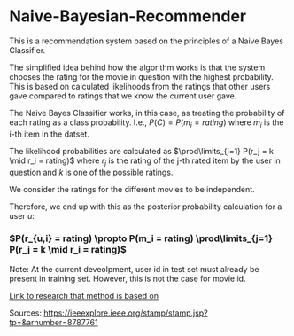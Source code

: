 # Naive-Bayesian-Recommender
This is a recommendation system based on the principles of a Naive Bayes Classifier. 

The simplified idea behind how the algorithm works is that the system chooses the rating for the movie in question with the highest probability. This is based on calculated likelihoods from the ratings that other users gave compared to ratings that we know the current user gave. 

The Naive Bayes Classifier works, in this case, as treating the probability of each rating as a class probability. I.e., $P(C) = P(m_i = rating)$ where $m_i$ is the i-th item in the datset.

The likelihood probabilities are calculated as $\prod\limits_{j=1} P(r_j = k \mid r_i = rating)$ where $r_j$ is the rating of the j-th rated item by the user in question and $k$ is one of the possible ratings. 

We consider the ratings for the different movies to be independent. 

Therefore, we end up with this as the posterior probability calculation for a user $u$:
  ### $P(r_{u,i} = rating) \propto	P(m_i = rating) \prod\limits_{j=1} P(r_j = k \mid r_i = rating)$
  
Note: At the current deveolpment, user id in test set must already be present in training set. However, this is not the case for movie id.

[Link to research that method is based on](https://ieeexplore.ieee.org/stamp/stamp.jsp?tp=&arnumber=8787761) 

Sources: https://ieeexplore.ieee.org/stamp/stamp.jsp?tp=&arnumber=8787761


